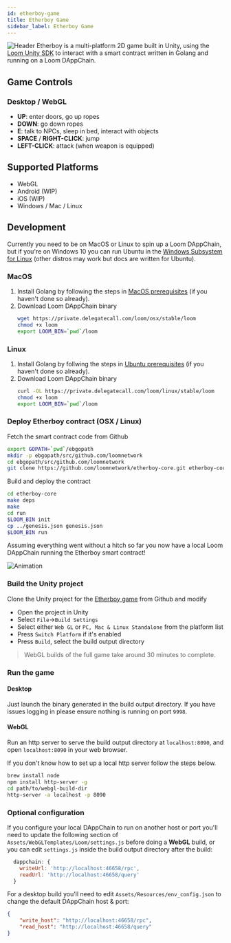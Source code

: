 ```yaml
---
id: etherboy-game
title: Etherboy Game
sidebar_label: Etherboy Game
---
```


![Header](/developers/img/ebw_splash.jpg)
Etherboy is a multi-platform 2D game built in Unity, using the [Loom Unity SDK][] to interact with a
smart contract written in Golang and running on a Loom DAppChain.

## Game Controls

### Desktop / WebGL

- **UP**: enter doors, go up ropes
- **DOWN**: go down ropes
- **E**: talk to NPCs, sleep in bed, interact with objects
- **SPACE** / **RIGHT-CLICK**: jump
- **LEFT-CLICK**: attack (when weapon is equipped)

## Supported Platforms

- WebGL
- Android (WIP)
- iOS (WIP)
- Windows / Mac / Linux

## Development

Currently you need to be on MacOS or Linux to spin up a Loom DAppChain, but if you're on Windows 10
you can run Ubuntu in the [Windows Subsystem for Linux][] (other distros may work but docs are
written for Ubuntu).

### MacOS

1. Install Golang by following the steps in [MacOS prerequisites][] (if you haven't done so already).
2. Download Loom DAppChain binary
   ```bash
   wget https://private.delegatecall.com/loom/osx/stable/loom
   chmod +x loom
   export LOOM_BIN=`pwd`/loom
   ```

### Linux

1. Install Golang by follwing the steps in [Ubuntu prerequisites][]  (if you haven't done so already).
2. Download Loom DAppChain binary
   ```bash
   curl -OL https://private.delegatecall.com/loom/linux/stable/loom
   chmod +x loom
   export LOOM_BIN=`pwd`/loom
   ```

### Deploy Etherboy contract (OSX / Linux)

Fetch the smart contract code from Github
```bash
export GOPATH=`pwd`/ebgopath
mkdir -p ebgopath/src/github.com/loomnetwork
cd ebgopath/src/github.com/loomnetwork
git clone https://github.com/loomnetwork/etherboy-core.git etherboy-core
```

Build and deploy the contract
```bash
cd etherboy-core
make deps
make
cd run
$LOOM_BIN init
cp ../genesis.json genesis.json
$LOOM_BIN run
```

Assuming everything went without a hitch so far you now have a local Loom DAppChain running the
Etherboy smart contract!

![Animation](/developers/img/etherboy-clip.gif)


### Build the Unity project

Clone the Unity project for the [Etherboy game][] from Github and modify 

- Open the project in Unity
- Select `File`->`Build Settings`
- Select either `Web GL` or `PC, Mac & Linux Standalone` from the platform list
- Press `Switch Platform` if it's enabled
- Press `Build`, select the build output directory

> WebGL builds of the full game take around 30 minutes to complete.

### Run the game

#### Desktop

Just launch the binary generated in the build output directory. If you have issues logging in
please ensure nothing is running on port `9998`.

#### WebGL

Run an http server to serve the build output directory at `localhost:8090`, and open
`localhost:8090` in your web browser.

If you don't know how to set up a local http server follow the steps below.

```bash
brew install node
npm install http-server -g
cd path/to/webgl-build-dir
http-server -a localhost -p 8090
```

### Optional configuration

If you configure your local DAppChain to run on another host or port you'll need to update the
following section of `Assets/WebGLTemplates/Loom/settings.js` before doing a **WebGL** build, or
you can edit `settings.js` inside the build output directory after the build:

```js
  dappchain: {
    writeUrl: 'http://localhost:46658/rpc',
    readUrl: 'http://localhost:46658/query'
  }
```

For a desktop build you'll need to edit `Assets/Resources/env_config.json` to change the default
DAppChain host & port:

```json
{
    "write_host": "http://localhost:46658/rpc",
    "read_host": "http://localhost:46658/query"
}
```

[MacOS prerequisites]: prereqs.html
[Ubuntu prerequisites]: prereqs-ubuntu.html
[Windows Subsystem for Linux]: https://docs.microsoft.com/en-us/windows/wsl/install-win10
[Loom Unity SDK]: unity-sdk.html
[Etherboy game]: https://github.com/loomnetwork/Etherboy
[Etherboy smart contract]: https://github.com/loomnetwork/etherboy-core
